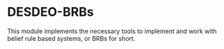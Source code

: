 # DESDEO-BRBs
This module implements the necessary tools to implement and work with belief
rule based systems, or BRBs for short.
